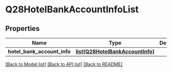 # Q28HotelBankAccountInfoList

## Properties
Name | Type | Description | Notes
------------ | ------------- | ------------- | -------------
**hotel_bank_account_info** | [**list[Q28HotelBankAccountInfo]**](Q28HotelBankAccountInfo.md) |  | 

[[Back to Model list]](../README.md#documentation-for-models) [[Back to API list]](../README.md#documentation-for-api-endpoints) [[Back to README]](../README.md)


